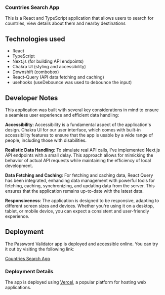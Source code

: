 ### Countries Search App

This is a React and TypeScript application that allows users to search for countries, view details about them and nearby destinations

## Technologies used

- React
- TypeScript
- Next.js (for building API endpoints)
- Chakra UI (styling and accessibility)
- Downshift (combobox)
- React-Query (API data fetching and caching)
- usehooks (useDebounce was used to debounce the input)


## Developer Notes
This application was built with several key considerations in mind to ensure a seamless user experience and efficient data handling:

**Accessibility**: Accessibility is a fundamental aspect of the application's design. Chakra UI for our user interface, which comes with built-in accessibility features to ensure that the app is usable by a wide range of people, including those with disabilities.

**Realistic Data Handling**: To simulate real API calls, I've implemented Next.js API endpoints with a small delay. This approach allows for mimicking the behavior of actual API requests while maintaining the efficiency of local development.

**Data Fetching and Caching**: For fetching and caching data, React Query has been integrated, enhancing data management with powerful tools for fetching, caching, synchronizing, and updating data from the server. This ensures that the application remains up-to-date with the latest data.

**Responsiveness**: The application is designed to be responsive, adapting to different screen sizes and devices. Whether you're using it on a desktop, tablet, or mobile device, you can expect a consistent and user-friendly experience.

## Deployment

The Password Validator app is deployed and accessible online. You can try it out by visiting the following link:

[Countries Search App](https://mozio-takehome.vercel.app/)

### Deployment Details

The app is deployed using [Vercel](https://vercel.com/), a popular platform for hosting web applications.
